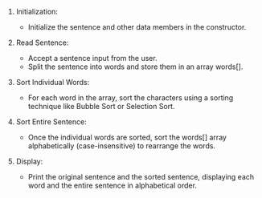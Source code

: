 1. Initialization:
   - Initialize the sentence and other data members in the constructor.

2. Read Sentence:
   - Accept a sentence input from the user.
   - Split the sentence into words and store them in an array words[].

3. Sort Individual Words:
   - For each word in the array, sort the characters using a sorting technique like Bubble Sort or Selection Sort.

4. Sort Entire Sentence:
   - Once the individual words are sorted, sort the words[] array alphabetically (case-insensitive) to rearrange the words.

5. Display:
   - Print the original sentence and the sorted sentence, displaying each word and the entire sentence in alphabetical order.
